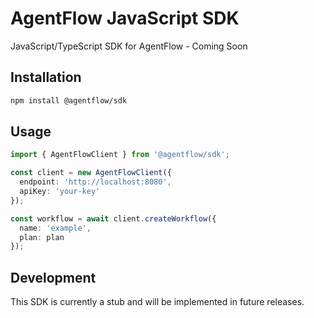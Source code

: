 # AgentFlow JavaScript SDK

JavaScript/TypeScript SDK for AgentFlow - Coming Soon

## Installation

```bash
npm install @agentflow/sdk
```

## Usage

```typescript
import { AgentFlowClient } from '@agentflow/sdk';

const client = new AgentFlowClient({
  endpoint: 'http://localhost:8080',
  apiKey: 'your-key'
});

const workflow = await client.createWorkflow({
  name: 'example',
  plan: plan
});
```

## Development

This SDK is currently a stub and will be implemented in future releases.